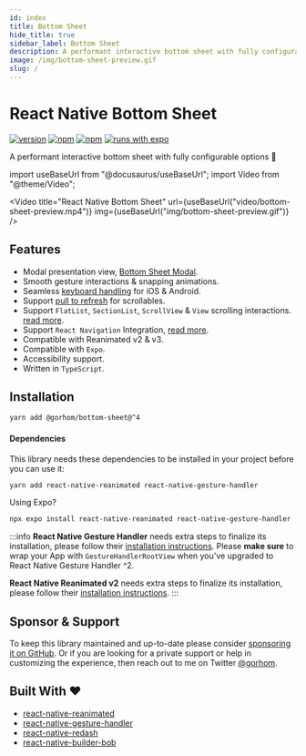 ```yaml
---
id: index
title: Bottom Sheet
hide_title: true
sidebar_label: Bottom Sheet
description: A performant interactive bottom sheet with fully configurable options 🚀
image: /img/bottom-sheet-preview.gif
slug: /
---
```


# React Native Bottom Sheet

[![version](https://img.shields.io/github/package-json/v/gorhom/react-native-bottom-sheet/master?label=version&style=flat-square)](https://www.npmjs.com/package/@gorhom/bottom-sheet) [![npm](https://img.shields.io/npm/l/@gorhom/bottom-sheet?style=flat-square)](https://www.npmjs.com/package/@gorhom/bottom-sheet) [![npm](https://img.shields.io/badge/types-included-blue?style=flat-square)](https://www.npmjs.com/package/@gorhom/bottom-sheet) [![runs with expo](https://img.shields.io/badge/Runs%20with%20Expo-4630EB.svg?style=flat-square&logo=EXPO&labelColor=f3f3f3&logoColor=000)](https://expo.io/)

A performant interactive bottom sheet with fully configurable options 🚀

import useBaseUrl from "@docusaurus/useBaseUrl";
import Video from "@theme/Video";

<Video
	title="React Native Bottom Sheet"
	url={useBaseUrl("video/bottom-sheet-preview.mp4")}
	img={useBaseUrl("img/bottom-sheet-preview.gif")}
/>

## Features

- Modal presentation view, [Bottom Sheet Modal](./modal).
- Smooth gesture interactions & snapping animations.
- Seamless [keyboard handling](./keyboard-handling) for iOS & Android.
- Support [pull to refresh](./pull-to-refresh) for scrollables.
- Support `FlatList`, `SectionList`, `ScrollView` & `View` scrolling interactions. [read more](./scrollables).
- Support `React Navigation` Integration, [read more](./react-navigation-integration).
- Compatible with Reanimated v2 & v3.
- Compatible with `Expo`.
- Accessibility support.
- Written in `TypeScript`.

## Installation

```bash
yarn add @gorhom/bottom-sheet@^4
```

#### Dependencies

This library needs these dependencies to be installed in your project before you can use it:

```bash
yarn add react-native-reanimated react-native-gesture-handler
```

Using Expo?

```bash
npx expo install react-native-reanimated react-native-gesture-handler
```

:::info
**React Native Gesture Handler** needs extra steps to finalize its installation, please follow their [installation instructions](https://docs.swmansion.com/react-native-gesture-handler/docs/installation). Please **make sure** to wrap your App with `GestureHandlerRootView` when you've upgraded to React Native Gesture Handler ^2.

**React Native Reanimated v2** needs extra steps to finalize its installation, please follow their [installation instructions](https://docs.swmansion.com/react-native-reanimated/docs/fundamentals/getting-started).
:::

## Sponsor & Support

To keep this library maintained and up-to-date please consider [sponsoring it on GitHub](https://github.com/sponsors/gorhom). Or if you are looking for a private support or help in customizing the experience, then reach out to me on Twitter [@gorhom](https://twitter.com/gorhom).

## Built With ❤️

- [react-native-reanimated](https://github.com/software-mansion/react-native-reanimated)
- [react-native-gesture-handler](https://github.com/software-mansion/react-native-gesture-handler)
- [react-native-redash](https://github.com/wcandillon/react-native-redash)
- [react-native-builder-bob](https://github.com/callstack/react-native-builder-bob)
